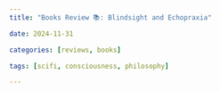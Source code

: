 ```yaml
---
title: "Books Review 📚: Blindsight and Echopraxia"

date: 2024-11-31

categories: [reviews, books]

tags: [scifi, consciousness, philosophy]

---
```



